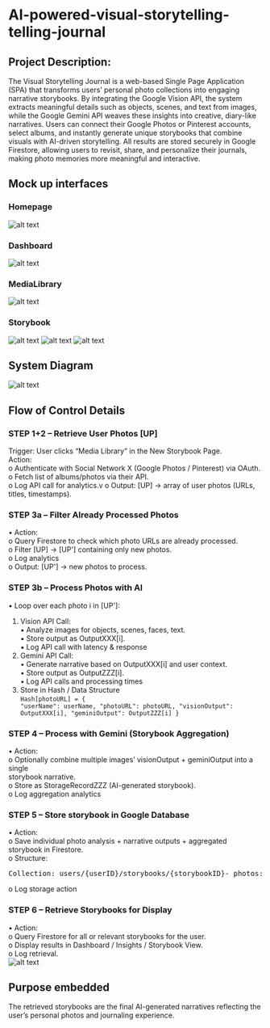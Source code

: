 # AI-powered-visual-storytelling-telling-journal
## Project Description:
The Visual Storytelling Journal is a web-based Single Page Application (SPA) that transforms users’
personal photo collections into engaging narrative storybooks. By integrating the Google Vision API,
the system extracts meaningful details such as objects, scenes, and text from images, while the Google
Gemini API weaves these insights into creative, diary-like narratives. Users can connect their Google
Photos or Pinterest accounts, select albums, and instantly generate unique storybooks that combine
visuals with AI-driven storytelling. All results are stored securely in Google Firestore, allowing users to
revisit, share, and personalize their journals, making photo memories more meaningful and
interactive.
## Mock up interfaces
### Homepage 
![alt text](https://github.com/anushkaDev9/AI-powered-visual-storytelling-telling-journal/blob/main/homepage1.png)
### Dashboard 
![alt text](https://github.com/anushkaDev9/AI-powered-visual-storytelling-telling-journal/blob/main/Dashboardfinal.png)
### MediaLibrary
![alt text](https://github.com/anushkaDev9/AI-powered-visual-storytelling-telling-journal/blob/main/Media%20library.png)
### Storybook
![alt text](https://github.com/anushkaDev9/AI-powered-visual-storytelling-telling-journal/blob/main/storybook.png)
![alt text](https://github.com/anushkaDev9/AI-powered-visual-storytelling-telling-journal/blob/main/Storybook1.jpeg)
![alt text](https://github.com/anushkaDev9/AI-powered-visual-storytelling-telling-journal/blob/main/storybook2.jpeg)
## System Diagram
![alt text](https://github.com/anushkaDev9/AI-powered-visual-storytelling-telling-journal/blob/main/system%20diagram.png)
## Flow of Control Details
### STEP 1+2 – Retrieve User Photos [UP]
Trigger: User clicks “Media Library” in the New Storybook Page.<br/>
Action: <br/>
   o Authenticate with Social Network X (Google Photos / Pinterest) via OAuth.<br/>
   o Fetch list of albums/photos via their API.<br/>
   o Log API call for analytics.v
   o Output: [UP] → array of user photos (URLs, titles, timestamps).<br/>
### STEP 3a – Filter Already Processed Photos
• Action:<br/>
o Query Firestore to check which photo URLs are already processed.<br/>
o Filter [UP] → [UP'] containing only new photos.<br/>
o Log analytics<br/>
o Output: [UP'] → new photos to process.<br/>
### STEP 3b – Process Photos with AI
• Loop over each photo i in [UP']:<br/>
1. Vision API Call:<br/>
▪ Analyze images for objects, scenes, faces, text.<br/>
▪ Store output as OutputXXX[i].<br/>
▪ Log API call with latency & response<br/>
2. Gemini API Call:<br/>
• Generate narrative based on OutputXXX[i] and user context.<br/>
• Store output as OutputZZZ[i].<br/>
• Log API calls and processing times<br/>
3. Store in Hash / Data Structure<br/>
   <code>Hash[photoURL] = {
"userName": userName,
"photoURL": photoURL,
"visionOutput": OutputXXX[i],
"geminiOutput": OutputZZZ[i]
}</code>
### STEP 4 – Process with Gemini (Storybook Aggregation)
• Action:<br/>
o Optionally combine multiple images’ visionOutput + geminiOutput into a single<br/>
storybook narrative.<br/>
o Store as StorageRecordZZZ (AI-generated storybook).<br/>
o Log aggregation analytics<br/>
### STEP 5 – Store storybook in Google Database
• Action:<br/>
o Save individual photo analysis + narrative outputs + aggregated storybook in Firestore.<br/>
o Structure:<br/>
<pre>Collection: users/{userID}/storybooks/{storybookID}- photos: [photoURL, visionOutput, geminiOutput,mood, theme]- aggregatedNarrative: ZZZ- timestamp</pre>
o Log storage action<br/>
### STEP 6 – Retrieve Storybooks for Display
• Action:<br/>
o Query Firestore for all or relevant storybooks for the user.<br/>
o Display results in Dashboard / Insights / Storybook View.<br/>
o Log retrieval.<br/>
![alt text](https://github.com/anushkaDev9/AI-powered-visual-storytelling-telling-journal/blob/main/flow-diagram.PNG)
## Purpose embedded
The retrieved storybooks are the final AI-generated narratives reflecting the user’s personal photos
and journaling experience.

